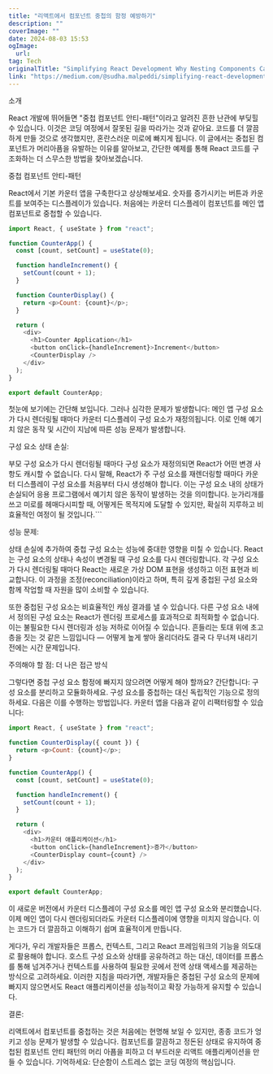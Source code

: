 ```yaml
---
title: "리액트에서 컴포넌트 중첩의 함정 예방하기"
description: ""
coverImage: ""
date: 2024-08-03 15:53
ogImage: 
  url: 
tag: Tech
originalTitle: "Simplifying React Development Why Nesting Components Can Trip You Up"
link: "https://medium.com/@sudha.malpeddi/simplifying-react-development-why-nesting-components-can-trip-you-up-f84cd4313605"
---
```




소개

React 개발에 뛰어들면 "중첩 컴포넌트 안티-패턴"이라고 알려진 흔한 난관에 부딪힐 수 있습니다. 이것은 코딩 여정에서 잘못된 길을 따라가는 것과 같아요. 코드를 더 깔끔하게 만들 것으로 생각했지만, 혼란스러운 미로에 빠지게 됩니다. 이 글에서는 중첩된 컴포넌트가 머리아픔을 유발하는 이유를 알아보고, 간단한 예제를 통해 React 코드를 구조화하는 더 스무스한 방법을 찾아보겠습니다.

중첩 컴포넌트 안티-패턴

React에서 기본 카운터 앱을 구축한다고 상상해보세요. 숫자를 증가시키는 버튼과 카운트를 보여주는 디스플레이가 있습니다. 처음에는 카운터 디스플레이 컴포넌트를 메인 앱 컴포넌트로 중첩할 수 있습니다.

<div class="content-ad"></div>

```js
import React, { useState } from "react";

function CounterApp() {
  const [count, setCount] = useState(0);

  function handleIncrement() {
    setCount(count + 1);
  }

  function CounterDisplay() {
    return <p>Count: {count}</p>;
  }

  return (
    <div>
      <h1>Counter Application</h1>
      <button onClick={handleIncrement}>Increment</button>
      <CounterDisplay />
    </div>
  );
}

export default CounterApp;
```

첫눈에 보기에는 간단해 보입니다. 그러나 심각한 문제가 발생합니다: 메인 앱 구성 요소가 다시 렌더링될 때마다 카운터 디스플레이 구성 요소가 재정의됩니다. 이로 인해 예기치 않은 동작 및 시간이 지남에 따른 성능 문제가 발생합니다.

구성 요소 상태 손실:

부모 구성 요소가 다시 렌더링될 때마다 구성 요소가 재정의되면 React가 어떤 변경 사항도 캐시할 수 없습니다. 다시 말해, React가 주 구성 요소를 재렌더링할 때마다 카운터 디스플레이 구성 요소를 처음부터 다시 생성해야 합니다. 이는 구성 요소 내의 상태가 손실되어 응용 프로그램에서 예기치 않은 동작이 발생하는 것을 의미합니다. 눈가리개를 쓰고 미로를 헤매다시피할 때, 어떻게든 목적지에 도달할 수 있지만, 확실히 지루하고 비효율적인 여정이 될 것입니다.```

<div class="content-ad"></div>

성능 문제:

상태 손실에 추가하여 중첩 구성 요소는 성능에 중대한 영향을 미칠 수 있습니다. React는 구성 요소의 상태나 속성이 변경될 때 구성 요소를 다시 렌더링합니다. 각 구성 요소가 다시 렌더링될 때마다 React는 새로운 가상 DOM 표현을 생성하고 이전 표현과 비교합니다. 이 과정을 조정(reconciliation)이라고 하며, 특히 깊게 중첩된 구성 요소와 함께 작업할 때 자원을 많이 소비할 수 있습니다.

또한 중첩된 구성 요소는 비효율적인 캐싱 결과를 낼 수 있습니다. 다른 구성 요소 내에서 정의된 구성 요소는 React가 렌더링 프로세스를 효과적으로 최적화할 수 없습니다. 이는 불필요한 다시 렌더링과 성능 저하로 이어질 수 있습니다. 흔들리는 토대 위에 초고층을 짓는 것 같은 느낌입니다 — 어떻게 높게 쌓아 올리더라도 결국 다 무너져 내리기 전에는 시간 문제입니다.

주의해야 할 점: 더 나은 접근 방식

<div class="content-ad"></div>

그렇다면 중첩 구성 요소 함정에 빠지지 않으려면 어떻게 해야 할까요? 간단합니다: 구성 요소를 분리하고 모듈화하세요. 구성 요소를 중첩하는 대신 독립적인 기능으로 정의하세요.
다음은 이를 수행하는 방법입니다. 카운터 앱을 다음과 같이 리팩터링할 수 있습니다:

```js
import React, { useState } from "react";

function CounterDisplay({ count }) {
  return <p>Count: {count}</p>;
}

function CounterApp() {
  const [count, setCount] = useState(0);

  function handleIncrement() {
    setCount(count + 1);
  }

  return (
    <div>
      <h1>카운터 애플리케이션</h1>
      <button onClick={handleIncrement}>증가</button>
      <CounterDisplay count={count} />
    </div>
  );
}

export default CounterApp;
```

이 새로운 버전에서 카운터 디스플레이 구성 요소를 메인 앱 구성 요소와 분리했습니다. 이제 메인 앱이 다시 렌더링되더라도 카운터 디스플레이에 영향을 미치지 않습니다. 이는 코드가 더 깔끔하고 이해하기 쉽며 효율적이게 만듭니다.

게다가, 우리 개발자들은 프롭스, 컨텍스트, 그리고 React 프레임워크의 기능을 의도대로 활용해야 합니다. 호스트 구성 요소와 상태를 공유하려고 하는 대신, 데이터를 프롭스를 통해 넘겨주거나 컨텍스트를 사용하여 필요한 곳에서 전역 상태 액세스를 제공하는 방식으로 고려하세요. 이러한 지침을 따라가면, 개발자들은 중첩된 구성 요소의 문제에 빠지지 않으면서도 React 애플리케이션을 성능적이고 확장 가능하게 유지할 수 있습니다.

<div class="content-ad"></div>

결론:

리액트에서 컴포넌트를 중첩하는 것은 처음에는 현명해 보일 수 있지만, 종종 코드가 엉키고 성능 문제가 발생할 수 있습니다. 컴포넌트를 깔끔하고 정돈된 상태로 유지하여 중첩된 컴포넌트 안티 패턴의 머리 아픔을 피하고 더 부드러운 리액트 애플리케이션을 만들 수 있습니다. 기억하세요: 단순함이 스트레스 없는 코딩 여정의 핵심입니다.
